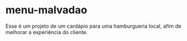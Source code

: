 # menu-malvadao

Esse é um projeto de um cardápio para uma hamburgueria local, afim de melhorar a experiência do cliente.
